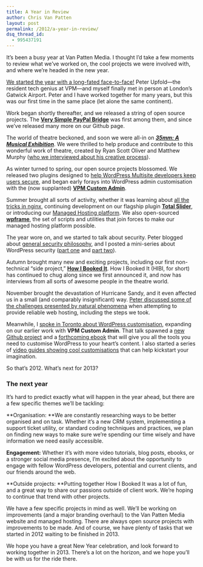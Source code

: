 ```yaml
---
title: A Year in Review
author: Chris Van Patten
layout: post
permalink: /2012/a-year-in-review/
dsq_thread_id:
  - 995437191
---
```


It’s been a busy year at Van Patten Media. I thought I’d take a few moments to review what we’ve worked on, the cool projects we were involved with, and where we’re headed in the new year.

[We started the year with a long-fated face-to-face!][1] Peter Upfold—the resident tech genius at VPM—and myself finally met in person at London’s Gatwick Airport. Peter and I have worked together for many years, but this was our first time in the same place (let alone the same continent).

 [1]: http://www.vanpattenmedia.com/2012/a-meeting-of-the-minds/

Work began shortly thereafter, and we released a string of open source projects. The [**Very Simple PayPal Bridge**][2] was first among them, and since we’ve released many more on our Github page.

 [2]: http://www.vanpattenmedia.com/2012/announcing-the-very-simple-paypal-bridge/

The world of theatre beckoned, and soon we were all-in on ***[35mm: A Musical Exhibition][3]***. We were thrilled to help produce and contribute to this wonderful work of theatre, created by Ryan Scott Oliver and Matthew Murphy ([who we interviewed about his creative process][4]).

 [3]: http://www.35mmthemusical.com/
 [4]: http://www.vanpattenmedia.com/2012/matthew-murphy-theatre-dance-photographer/

As winter turned to spring, our open source projects blossomed. We released two plugins designed to [help WordPress Multisite developers keep users secure][5], and began early forays into WordPress admin customisation with the (now supplanted) **[VPM Custom Admin][6]**.

 [5]: http://www.vanpattenmedia.com/2012/new-plugins-sso-cross-cookie-and-ssl-subdomain/
 [6]: http://www.vanpattenmedia.com/2012/new-plugin-vpm-custom-admin-for-branded-wordpress/

Summer brought all sorts of activity, whether it was learning about [all the tricks in nginx][7], continuing development on our flagship plugin **[Total Slider][8]**, or introducing our [Managed Hosting platform][9]. We also open-sourced [**wpframe**][10], the set of scripts and utilities that join forces to make our managed hosting platform possible.

 [7]: http://www.vanpattenmedia.com/2012/a-tale-of-stale-content/
 [8]: http://www.vanpattenmedia.com/2012/total-slider-hits-1-0-3/
 [9]: http://www.vanpattenmedia.com/2012/introducing-managed-hosting/
 [10]: http://www.vanpattenmedia.com/2012/formally-introducing-wpframe/

The year wore on, and we started to talk about security. Peter blogged about [general security philosophy][11], and I posted a mini-series about WordPress security ([part one][12] and [part two][13]).

 [11]: http://www.vanpattenmedia.com/2012/spotlight-on-security/
 [12]: http://www.vanpattenmedia.com/2012/three-tips-to-fight-wordpress-hacks/
 [13]: http://www.vanpattenmedia.com/2012/3-more-tips-to-boost-wordpress-security/

Autumn brought many new and exciting projects, including our first non-technical “side project,” [**How I Booked It**][14]. How I Booked It (HIBI, for short) has continued to chug along since we first announced it, and now has interviews from all sorts of awesome people in the theatre world.

 [14]: http://www.vanpattenmedia.com/2012/how-i-booked-it/

November brought the devastation of Hurricane Sandy, and it even affected us in a small (and comparably insignificant) way. [Peter discussed some of the challenges presented by natural phenomena][15] when attempting to provide reliable web hosting, including the steps we took.

 [15]: http://www.vanpattenmedia.com/2012/hosting-in-a-hurricane/

Meanwhile, I [spoke in Toronto about WordPress customisation][16], expanding on our earlier work with **VPM Custom Admin**. That talk spawned a [new Github project][17] and a [forthcoming ebook][18] that will give you all the tools you need to customise WordPress to your heart’s content. I also started a series of [video guides showing cool customisations][19] that can help kickstart your imagination.

 [16]: http://www.vanpattenmedia.com/2012/customising-the-wordpress-admin-panel/
 [17]: https://github.com/vanpattenmedia/wp-custom-admin
 [18]: http://eepurl.com/rwgSz
 [19]: http://www.vanpattenmedia.com/2012/build-better-admin-panel-screencast/

So that’s 2012. What’s next for 2013?

### The next year

It’s hard to predict exactly what will happen in the year ahead, but there are a few specific themes we’ll be tackling:

**Organisation: **We are constantly researching ways to be better organised and on task. Whether it’s a new CRM system, implementing a support ticket utility, or standard coding techniques and practices, we plan on finding new ways to make sure we’re spending our time wisely and have information we need easily accessible.

**Engagement:** Whether it’s with more video tutorials, blog posts, ebooks, or a stronger social media presence, I’m excited about the opportunity to engage with fellow WordPress developers, potential and current clients, and our friends around the web.

**Outside projects: **Putting together How I Booked It was a lot of fun, and a great way to share our passions outside of client work. We’re hoping to continue that trend with other projects.

We have a few specific projects in mind as well. We’ll be working on improvements (and a major branding overhaul) to the Van Patten Media website and managed hosting. There are always open source projects with improvements to be made. And of course, we have plenty of tasks that we started in 2012 waiting to be finished in 2013.

We hope you have a great New Year celebration, and look forward to working together in 2013. There’s a lot on the horizon, and we hope you’ll be with us for the ride there.
